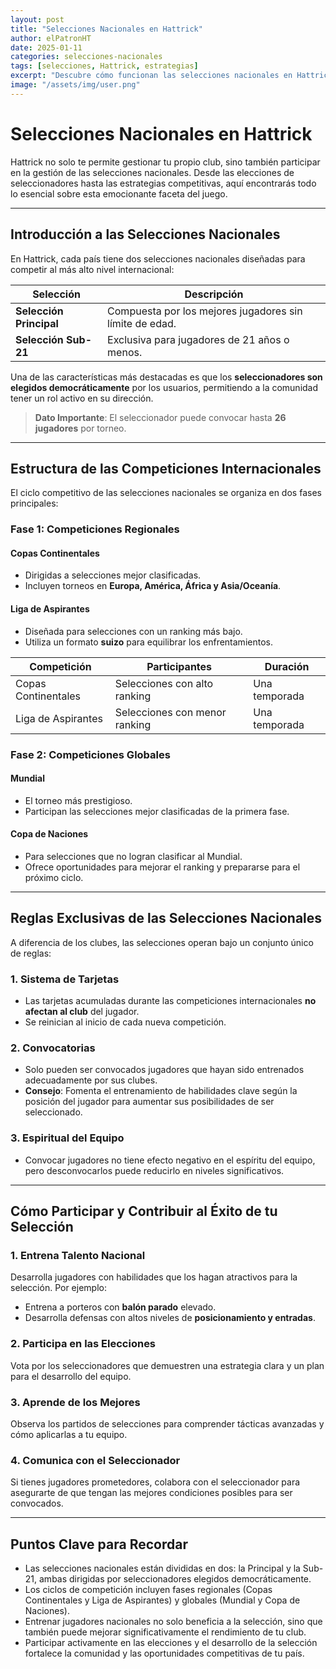 ```yaml
---
layout: post
title: "Selecciones Nacionales en Hattrick"
author: elPatronHT
date: 2025-01-11
categories: selecciones-nacionales
tags: [selecciones, Hattrick, estrategias]
excerpt: "Descubre cómo funcionan las selecciones nacionales en Hattrick y cómo puedes contribuir al éxito de tu país."
image: "/assets/img/user.png"
---
```


# Selecciones Nacionales en Hattrick

Hattrick no solo te permite gestionar tu propio club, sino también participar en la gestión de las selecciones nacionales. Desde las elecciones de seleccionadores hasta las estrategias competitivas, aquí encontrarás todo lo esencial sobre esta emocionante faceta del juego.

---

## Introducción a las Selecciones Nacionales

En Hattrick, cada país tiene dos selecciones nacionales diseñadas para competir al más alto nivel internacional:

| **Selección**           | **Descripción**                                         |
| ----------------------- | ------------------------------------------------------- |
| **Selección Principal** | Compuesta por los mejores jugadores sin límite de edad. |
| **Selección Sub-21**    | Exclusiva para jugadores de 21 años o menos.            |

Una de las características más destacadas es que los **seleccionadores son elegidos democráticamente** por los usuarios, permitiendo a la comunidad tener un rol activo en su dirección.

> **Dato Importante**: El seleccionador puede convocar hasta **26 jugadores** por torneo.

---

## Estructura de las Competiciones Internacionales

El ciclo competitivo de las selecciones nacionales se organiza en dos fases principales:

### **Fase 1: Competiciones Regionales**

#### **Copas Continentales**

- Dirigidas a selecciones mejor clasificadas.
- Incluyen torneos en **Europa, América, África y Asia/Oceanía**.

#### **Liga de Aspirantes**

- Diseñada para selecciones con un ranking más bajo.
- Utiliza un formato **suizo** para equilibrar los enfrentamientos.

| **Competición**     | **Participantes**             | **Duración**  |
| ------------------- | ----------------------------- | ------------- |
| Copas Continentales | Selecciones con alto ranking  | Una temporada |
| Liga de Aspirantes  | Selecciones con menor ranking | Una temporada |

### **Fase 2: Competiciones Globales**

#### **Mundial**

- El torneo más prestigioso.
- Participan las selecciones mejor clasificadas de la primera fase.

#### **Copa de Naciones**

- Para selecciones que no logran clasificar al Mundial.
- Ofrece oportunidades para mejorar el ranking y prepararse para el próximo ciclo.

---

## Reglas Exclusivas de las Selecciones Nacionales

A diferencia de los clubes, las selecciones operan bajo un conjunto único de reglas:

### **1. Sistema de Tarjetas**

- Las tarjetas acumuladas durante las competiciones internacionales **no afectan al club** del jugador.
- Se reinician al inicio de cada nueva competición.

### **2. Convocatorias**

- Solo pueden ser convocados jugadores que hayan sido entrenados adecuadamente por sus clubes.
- **Consejo**: Fomenta el entrenamiento de habilidades clave según la posición del jugador para aumentar sus posibilidades de ser seleccionado.

### **3. Espiritual del Equipo**

- Convocar jugadores no tiene efecto negativo en el espíritu del equipo, pero desconvocarlos puede reducirlo en niveles significativos.

---

## Cómo Participar y Contribuir al Éxito de tu Selección

### **1. Entrena Talento Nacional**

Desarrolla jugadores con habilidades que los hagan atractivos para la selección. Por ejemplo:

- Entrena a porteros con **balón parado** elevado.
- Desarrolla defensas con altos niveles de **posicionamiento y entradas**.

### **2. Participa en las Elecciones**

Vota por los seleccionadores que demuestren una estrategia clara y un plan para el desarrollo del equipo.

### **3. Aprende de los Mejores**

Observa los partidos de selecciones para comprender tácticas avanzadas y cómo aplicarlas a tu equipo.

### **4. Comunica con el Seleccionador**

Si tienes jugadores prometedores, colabora con el seleccionador para asegurarte de que tengan las mejores condiciones posibles para ser convocados.

---

## Puntos Clave para Recordar

- Las selecciones nacionales están divididas en dos: la Principal y la Sub-21, ambas dirigidas por seleccionadores elegidos democráticamente.
- Los ciclos de competición incluyen fases regionales (Copas Continentales y Liga de Aspirantes) y globales (Mundial y Copa de Naciones).
- Entrenar jugadores nacionales no solo beneficia a la selección, sino que también puede mejorar significativamente el rendimiento de tu club.
- Participar activamente en las elecciones y el desarrollo de la selección fortalece la comunidad y las oportunidades competitivas de tu país.
